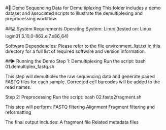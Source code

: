 #🔬 Demo Sequencing Data for Demultiplexing
This folder includes a demo dataset and associated scripts to illustrate the demultiplexing and preprocessing workflow.

##💻 System Requirements
Operating System:
Linux (tested on: Linux login01 3.10.0-862.el7.x86_64)

Software Dependencies:
Please refer to the file environment_list.txt in this directory for a full list of required software and version information.

##▶️ Running the Demo
Step 1: Demultiplexing
Run the script:
bash 01.demultiplex_fastq.sh

This step will demultiplex the raw sequencing data and generate paired FASTQ files for each sample. Corrected cell barcodes will be added to the read names.

Step 2: Preprocessing
Run the script:
bash 02.fastq2fragment.sh

This step will perform:
FASTQ filtering
Alignment
Fragment filtering and reformatting

The final output includes:
A fragment file
Related metadata files
